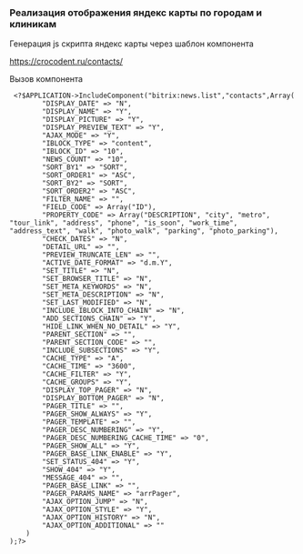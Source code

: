 ### Реализация отображения яндекс карты по городам и клиникам 

Генерация js скрипта яндекс карты через шаблон компонента

https://crocodent.ru/contacts/

Вызов компонента

     <?$APPLICATION->IncludeComponent("bitrix:news.list","contacts",Array(
            "DISPLAY_DATE" => "N",
            "DISPLAY_NAME" => "Y",
            "DISPLAY_PICTURE" => "Y",
            "DISPLAY_PREVIEW_TEXT" => "Y",
            "AJAX_MODE" => "Y",
            "IBLOCK_TYPE" => "content",
            "IBLOCK_ID" => "10",
            "NEWS_COUNT" => "10",
            "SORT_BY1" => "SORT",
            "SORT_ORDER1" => "ASC",
            "SORT_BY2" => "SORT",
            "SORT_ORDER2" => "ASC",
            "FILTER_NAME" => "",
            "FIELD_CODE" => Array("ID"),
            "PROPERTY_CODE" => Array("DESCRIPTION", "city", "metro", "tour_link", "address", "phone", "is_soon", "work_time", "address_text", "walk", "photo_walk", "parking", "photo_parking"),
            "CHECK_DATES" => "N",
            "DETAIL_URL" => "",
            "PREVIEW_TRUNCATE_LEN" => "",
            "ACTIVE_DATE_FORMAT" => "d.m.Y",
            "SET_TITLE" => "N",
            "SET_BROWSER_TITLE" => "N",
            "SET_META_KEYWORDS" => "N",
            "SET_META_DESCRIPTION" => "N",
            "SET_LAST_MODIFIED" => "N",
            "INCLUDE_IBLOCK_INTO_CHAIN" => "N",
            "ADD_SECTIONS_CHAIN" => "Y",
            "HIDE_LINK_WHEN_NO_DETAIL" => "Y",
            "PARENT_SECTION" => "",
            "PARENT_SECTION_CODE" => "",
            "INCLUDE_SUBSECTIONS" => "Y",
            "CACHE_TYPE" => "A",
            "CACHE_TIME" => "3600",
            "CACHE_FILTER" => "Y",
            "CACHE_GROUPS" => "Y",
            "DISPLAY_TOP_PAGER" => "N",
            "DISPLAY_BOTTOM_PAGER" => "N",
            "PAGER_TITLE" => "",
            "PAGER_SHOW_ALWAYS" => "Y",
            "PAGER_TEMPLATE" => "",
            "PAGER_DESC_NUMBERING" => "Y",
            "PAGER_DESC_NUMBERING_CACHE_TIME" => "0",
            "PAGER_SHOW_ALL" => "Y",
            "PAGER_BASE_LINK_ENABLE" => "Y",
            "SET_STATUS_404" => "Y",
            "SHOW_404" => "Y",
            "MESSAGE_404" => "",
            "PAGER_BASE_LINK" => "",
            "PAGER_PARAMS_NAME" => "arrPager",
            "AJAX_OPTION_JUMP" => "N",
            "AJAX_OPTION_STYLE" => "Y",
            "AJAX_OPTION_HISTORY" => "N",
            "AJAX_OPTION_ADDITIONAL" => ""
        )
    );?>
